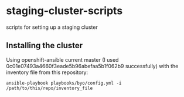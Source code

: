# staging-cluster-scripts
scripts for setting up a staging cluster

## Installing the cluster
Using openshift-ansible current master (I used 0c01e07493a4660f3eade5b96abefaa5b1f062b9 successfully) with the inventory file from this repository:
```
ansible-playbook playbooks/byo/config.yml -i /path/to/this/repo/inventory_file
```
